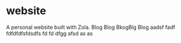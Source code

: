 # website

A personal website built with Zola.
Blog Blog BkogBlg
Blog
aadsf
fadf
fdfdfdfsfdsdfs
fd
fd
dfgg
afsd
as
as
